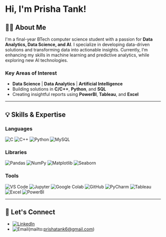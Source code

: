 # Hi, I'm Prisha Tank!

## 👩‍💻 About Me
I'm a final-year BTech computer science student with a passion for **Data Analytics, Data Science, and AI**. I specialize in developing data-driven solutions and transforming data into actionable insights. Currently, I’m enhancing my skills in machine learning and predictive analytics, while exploring new AI technologies.

### Key Areas of Interest
- **Data Science** | **Data Analytics** | **Artificial Intelligence**
- Building solutions in **C/C++**, **Python**, and **SQL**
- Creating insightful reports using **PowerBI**, **Tableau**, and **Excel**

---

## 💡 Skills & Expertise

### **Languages**  
![C](https://img.shields.io/badge/-C-A8B9CC?logo=c&logoColor=white&style=for-the-badge)
![C++](https://img.shields.io/badge/-C++-00599C?logo=c%2B%2B&logoColor=white&style=for-the-badge)
![Python](https://img.shields.io/badge/-Python-3776AB?logo=python&logoColor=white&style=for-the-badge)
![MySQL](https://img.shields.io/badge/-MySQL-4479A1?logo=mysql&logoColor=white&style=for-the-badge)

### **Libraries**  
![Pandas](https://img.shields.io/badge/-Pandas-150458?logo=pandas&logoColor=white&style=for-the-badge)
![NumPy](https://img.shields.io/badge/-NumPy-013243?logo=numpy&logoColor=white&style=for-the-badge)
![Matplotlib](https://img.shields.io/badge/-Matplotlib-11557C?logo=matplotlib&logoColor=white&style=for-the-badge)
![Seaborn](https://img.shields.io/badge/-Seaborn-2E4053?logo=seaborn&logoColor=white&style=for-the-badge)

### **Tools**  
![VS Code](https://img.shields.io/badge/-VS_Code-007ACC?logo=visual-studio-code&logoColor=white&style=for-the-badge)
![Jupyter](https://img.shields.io/badge/-Jupyter-F37626?logo=jupyter&logoColor=white&style=for-the-badge)
![Google Colab](https://img.shields.io/badge/-Google_Colab-F9AB00?logo=google-colab&logoColor=white&style=for-the-badge)
![GitHub](https://img.shields.io/badge/-GitHub-181717?logo=github&logoColor=white&style=for-the-badge)
![PyCharm](https://img.shields.io/badge/-PyCharm-000000?logo=pycharm&logoColor=white&style=for-the-badge)
![Tableau](https://img.shields.io/badge/-Tableau-E97627?logo=tableau&logoColor=white&style=for-the-badge)
![Excel](https://img.shields.io/badge/-Excel-217346?logo=microsoft-excel&logoColor=white&style=for-the-badge)
![PowerBI](https://img.shields.io/badge/-PowerBI-F2C811?logo=power-bi&logoColor=black&style=for-the-badge)

---

## 🔗 Let's Connect
- [![LinkedIn](https://img.shields.io/badge/-LinkedIn-0A66C2?logo=linkedin&logoColor=white&style=for-the-badge)](www.linkedin.com/in/prisha-tank-b2b337241) 
- ![Email](https://img.shields.io/badge/-Email-D14836?logo=gmail&logoColor=white&style=for-the-badge)(mailto:prishatank6@gmail.com)



